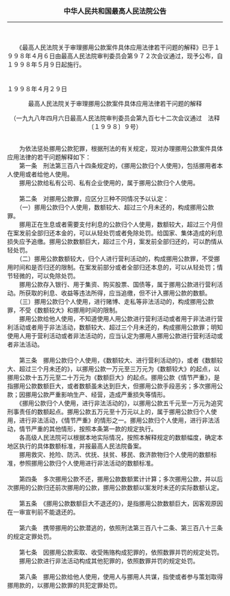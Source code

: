 <div id="div_content"><font color="#760026"></font> <p align="center"><b><font style="font-size:16px;" class="MTitle">中华人民共和国最高人民法院公告</font></b></p><hr color="red"><br>
<br>
　　《最高人民法院关于审理挪用公款案件具体应用法律若干问题的解释》已于１９９８年４月６日由最高人民法院审判委员会第９７２次会议通过，现予公布，自１９９８年５月９日起施行。<br>
<br>
　　　　　　　　　　　　　　　　　　　　　　　　　　　　　　　　　　　　　　　１９９８年４月２９日<br>
<p class="juzhong" align="center">最高人民法院关于审理挪用公款案件具体应用法律若干问题的解释</p>
<p class="juzhong" align="center">（一九九八年四月六日最高人民法院审判委员会第九百七十二次会议通过　法释〔１９９８〕９号）</p>
<br>
　　为依法惩处挪用公款犯罪，根据刑法的有关规定，现对办理挪用公款案件具体应用法律的若干问题解释如下：<br>
<font class="TiaoNoA">　　第一条</font>　刑法第三百八十四条规定的，《挪用公款归个人使用》，包括挪用者本人使用或者给他人使用。<br>
　　挪用公款给私有公司、私有企业使用的，属于挪用公款归个人使用。<br>
<br><font class="TiaoNoA">　　第二条</font>　对挪用公款罪，应区分三种不同情况予以认定：<br>
　　（一）挪用公款归个人使用，数额较大、超过三个月未还的，构成挪用公款罪。<br>
　　挪用正在生息或者需要支付利息的公款归个人使用，数额较大，超过三个月但在案发前全部归还本金的，可以从轻处罚或者免除处罚。给国家、集体造成的利息损失应予追缴。挪用公款数额巨大，超过三个月，案发前全部归还的，可以酌情从轻处罚。<br>
　　（二）挪用公款数额较大，归个人进行营利活动的，构成挪用公款罪，不受挪用时间和是否归还的限制。在案发前部分或者全部归还本息的，可以从轻处罚；情节轻微的，可以免除处罚。　<br>
　　挪用公款存入银行、用于集资、购买股票、国债等，属于挪用公款进行营利活动。所获取的利息、收益等违法所得，应当追缴，但不计入挪用公款的数额。<br>
　　（三）挪用公款归个人使用，进行赌博、走私等非法活动的，构成挪用公款罪，不受《数额较大》和挪用时间的限制。<br>
　　挪用公款给他人使用，不知道使用人用公款进行营利活动或者用于非法进行营利活动或者用于非法活动，数额较大、超过三个月未还的，构成挪用公款罪；明知使用人用于营利活动或者非法活动的，应当认定为挪用人挪用公款进行营利活动或者非法活动。<br>
<br><font class="TiaoNoA">　　第三条</font>　挪用公款归个人使用，《数额较大、进行营利活动的》，或者《数额较大、超过三个月未还的》，以挪用公款一万元至三万元为《数额较大》的起点，以挪用公款十五万元至二十万元为《数额巨大》的起点。挪用公款《情节严重》，是指挪用公款数额巨大，或者数额虽未达到巨大，但挪用公款手段恶劣；多次挪用公款；因挪用公款严重影响生产、经营，造成严重损失等情形。<br>
　　《挪用公款归个人使用，进行非法活动的》，以挪用公款五千元至一万元为追究刑事责任的数额起点。挪用公款五万元至十万元以上的，属于挪用公款归个人使用，进行非法活动，《情节严重》的情形之一。挪用公款归个人使用，进行非法活动，情节严重的其他情形，按照本条第一款的规定执行。<br>
　　各高级人民法院可以根据本地实际情况，按照本解释规定的数额幅度，确定本地区执行的具体数额标准，并报最高人民法院备案。<br>
　　挪用救灾、抢险、防汛、优抚、扶贫、移民、救济款物归个人使用的数额标准，参照挪用公款归个人使用进行非法活动的数额标准。<br>
<br><font class="TiaoNoA">　　第四条</font>　多次挪用公款不还，挪用公款数额累计计算；多次挪用公款，并以后次挪用的公款归还前次挪用的公款，挪用公款数额以案发时未还的实际数额认定。<br>
<br><font class="TiaoNoA">　　第五条</font>　《挪用公款数额巨大不退还的》，是指挪用公款数额巨大，因客观原因在一审宣判前不能退还的。<br>
<br><font class="TiaoNoA">　　第六条</font>　携带挪用的公款潜逃的，依照刑法第三百八十二条、第三百八十三条的规定定罪处罚。<br>
<br><font class="TiaoNoA">　　第七条</font>　因挪用公款索取、收受贿赂构成犯罪的，依照数罪并罚的规定处罚。<br>
　　挪用公款进行非法活动构成其他犯罪的，依照数罪并罚的规定处罚。<br>
<br><font class="TiaoNoA">　　第八条</font>　挪用公款给他人使用，使用人与挪用人共谋，指使或者参与策划取得挪用款的，以挪用公款罪的共犯定罪处罚。<br>
<br><br>
</div>